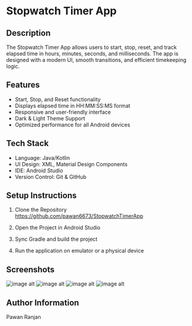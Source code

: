 # Stopwatch Timer App

## Description
The Stopwatch Timer App allows users to start, stop, reset, and track elapsed time in hours, minutes, seconds, and milliseconds. The app is designed with a modern UI, smooth transitions, and efficient timekeeping logic.

## Features
* Start, Stop, and Reset functionality
* Displays elapsed time in HH:MM:SS:MS format
* Responsive and user-friendly interface
* Dark & Light Theme Support
* Optimized performance for all Android devices


## Tech Stack
* Language: Java/Kotlin
* UI Design: XML, Material Design Components
* IDE: Android Studio
* Version Control: Git & GitHub

## Setup Instructions
1. Clone the Repository
   https://github.com/pawan6673/StopwatchTimerApp
  

2. Open the Project in Android Studio
3. Sync Gradle and build the project
4. Run the application on emulator or a physical device

## Screenshots
![image alt](https://github.com/pawan6673/StopwatchTimerApp/blob/0accb3545c60c8ce045d7b3cfcf83dc8ae5b4fb6/1.jpg)
![image alt](https://github.com/pawan6673/StopwatchTimerApp/blob/0accb3545c60c8ce045d7b3cfcf83dc8ae5b4fb6/2.jpg)
![image alt](https://github.com/pawan6673/StopwatchTimerApp/blob/0accb3545c60c8ce045d7b3cfcf83dc8ae5b4fb6/3.jpg)
![image alt](https://github.com/pawan6673/StopwatchTimerApp/blob/0accb3545c60c8ce045d7b3cfcf83dc8ae5b4fb6/4.jpg)

## Author Information
Pawan Ranjan
